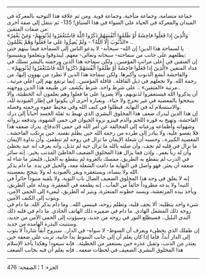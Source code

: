 ------------------------------------------------------------------------

جماعة متضامة، وجماعة متآخية، وجماعة قوية. ومن ثم علاقة هذا التوجيه
بالمعركة في الميدان والمعركة في الحياة على السواء في هذا السياق! 135- ثم
ننتقل إلى صفة أخرى من صفات المتقين:  
«وَالَّذِينَ إِذا فَعَلُوا فاحِشَةً أَوْ ظَلَمُوا أَنْفُسَهُمْ ذَكَرُوا اللَّهَ فَاسْتَغْفَرُوا لِذُنُوبِهِمْ-
وَمَنْ يَغْفِرُ الذُّنُوبَ إِلَّا اللَّهُ؟ - وَلَمْ يُصِرُّوا عَلى ما فَعَلُوا وَهُمْ يَعْلَمُونَ» ..  
يا لسماحة هذا الدين! إن الله- سبحانه- لا يدعو الناس إلى السماحة فيما
بينهم حتى يطلعهم على جانب من سماحته- سبحانه وتعالى- معهم. ليتذوقوا
ويتعلموا ويقتبسوا:  
إن المتقين في أعلى مراتب المؤمنين.. ولكن سماحة هذا الدين ورحمته بالبشر
تسلك في عداد المتقين «الَّذِينَ إِذا فَعَلُوا فاحِشَةً أَوْ ظَلَمُوا أَنْفُسَهُمْ ذَكَرُوا اللَّهَ
فَاسْتَغْفَرُوا لِذُنُوبِهِمْ» .. والفاحشة أبشع الذنوب وأكبرها. ولكن سماحة هذا الدين
لا تطرد من يهوون إليها، من رحمة الله. ولا تجعلهم في ذيل القافلة.. قافلة
المؤمنين.. إنما ترتفع بهم إلى أعلى مرتبة.. مرتبة «المتقين» .. على شرط
واحد. شرط يكشف عن طبيعة هذا الدين ووجهته..  
أن يذكروا الله فيستغفروا لذنوبهم، وألا يصروا على ما فعلوا وهم يعلمون أنه
الخطيئة، وألا يتبجحوا بالمعصية في غير تحرج ولا حياء.. وبعبارة أخرى أن
يكونوا في إطار العبودية لله، والاستسلام له في النهاية. فيظلوا في كنف
الله وفي محيط عفوه ورحمته وفضله.  
إن هذا الدين ليدرك ضعف هذا المخلوق البشري الذي تهبط به ثقلة الجسد أحياناً
إلى درك الفاحشة، وتهيج به فورة اللحم والدم فينزو نزوة الحيوان في حمى
الشهوة، وتدفعه نزواته وشهواته وأطماعه ورغباته إلى المخالفة عن أمر الله
في حمى الاندفاع. يدرك ضعفه هذا فلا يقسو عليه، ولا يبادر إلى طرده من رحمة
الله حين يظلم نفسه. حين يرتكب الفاحشة.. المعصية الكبيرة.. وحسبه أن شعلة
الإيمان ما تزال في روحه لم تنطفئ، وأن نداوة الإيمان ما تزال في قلبه لم
تجف، وأن صلته بالله ما تزال حية لم تذبل، وأنه يعرف أنه عبد يخطئ وأن له
رباً يغفر.. وإذن فما يزال هذا المخلوق الضعيف الخاطئ المذنب بخير.. إنه
سائر في الدرب لم ينقطع به الطريق، ممسك بالعروة لم ينقطع به الحبل، فليعثر
ما شاء له ضعفه أن يعثر. فهو واصل في النهاية ما دامت الشعلة معه، والحبل
في يده. ما دام يذكر الله ولا ينساه، ويستغفره ويقر بالعبودية له ولا يتبجح
بمعصيته.  
إنه لا يغلق في وجه هذا المخلوق الضعيف الضال باب التوبة، ولا يلقيه منبوذاً
حائراً في التيه! ولا يدعه مطروداً خائفاً من المآب.. إنه يطمعه في المغفرة،
ويدله على الطريق، ويأخذ بيده المرتعشة، ويسند خطوته المتعثرة، وينير له
الطريق، ليفيء إلى الحمى الآمن، ويثوب إلى الكنف الأمين.  
شيء واحد يتطلبه: ألا يجف قلبه، وتظلم روحه، فينسى الله.. وما دام يذكر
الله. ما دام في روحه ذلك المشعل الهادي. ما دام في ضميره ذلك الهاتف
الحادي. ما دام في قلبه ذلك الندى البليل.. فسيطلع النور في روحه من جديد،
وسيؤوب إلى الحمى الآمن من جديد، وستنبت البذرة الهامدة من جديد.  
إن طفلك الذي يخطىء ويعرف أن السوط- لا سواه- في الدار.. سيروح آبقاً شارداً
لا يثوب إلى الدار أبداً. فأما إذا كان يعلم أن إلى جانب السوط يداً حانية،
تربت على ضعفه حين يعتذر من الذنب، وتقبل عذره حين يستغفر من الخطيئة..
فإنه سيعود! وهكذا يأخذ الإسلام هذا المخلوق البشري الضعيف في لحظات ضعفه..
فإنه يعلم أن فيه بجانب الضعف

------------------------------------------------------------------------

الجزء: 1 ¦ الصفحة: 476
